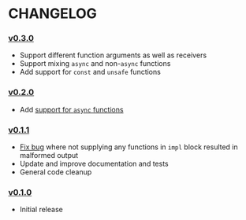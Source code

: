 # CHANGELOG

### [v0.3.0](https://github.com/speelbarrow/enum-from-functions.rs/tree/v0.3.0)
- Support different function arguments as well as receivers
- Support mixing `async` and non-`async` functions
- Add support for `const` and `unsafe` functions

### [v0.2.0](https://github.com/speelbarrow/enum-from-functions.rs/tree/v0.2.0)
- Add [support for `async` functions](https://github.com/speelbarrow/enum-from-functions.rs/tree/v0.2.0/src/lib.rs#L94)

### [v0.1.1](https://github.com/speelbarrow/enum-from-functions.rs/tree/v0.1.1)
- [Fix bug](https://github.com/speelbarrow/enum-from-functions.rs/tree/v0.1.1/src/lib.rs#L248)
  where not supplying any functions in `impl` block resulted in malformed output
- Update and improve documentation and tests
- General code cleanup

### [v0.1.0](https://github.com/speelbarrow/enum-from-functions.rs/tree/v0.1.0)
- Initial release
